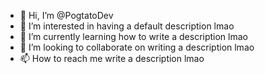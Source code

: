 - 👋 Hi, I’m @PogtatoDev
- 👀 I’m interested in having a default description lmao
- 🌱 I’m currently learning how to write a description lmao
- 💞️ I’m looking to collaborate on writing a description lmao
- 📫 How to reach me write a description lmao

<!---
PogtatoDev/PogtatoDev is a ✨ special ✨ repository because its `README.md` (this file) appears on your GitHub profile.
You can click the Preview link to take a look at your changes.
--->
